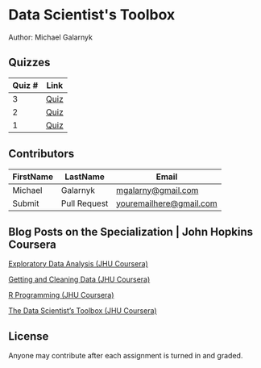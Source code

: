 # Data Scientist's Toolbox
Author: Michael Galarnyk <br />

## Quizzes
Quiz # | Link 
--- | --- 
3 | [Quiz](https://github.com/mGalarnyk/datasciencecoursera/blob/master/1_Data_Scientist_Toolbox/quizzes/quiz3.md)
2 | [Quiz](https://github.com/mGalarnyk/datasciencecoursera/blob/master/1_Data_Scientist_Toolbox/quizzes/quiz2.md)
1 | [Quiz](https://github.com/mGalarnyk/datasciencecoursera/blob/master/1_Data_Scientist_Toolbox/quizzes/quiz1.md)

## Contributors
FirstName | LastName | Email
--- | --- | ---
Michael |  Galarnyk |  <mgalarny@gmail.com>
Submit |  Pull Request | <youremailhere@gmail.com>

## Blog Posts on the Specialization | John Hopkins Coursera

[Exploratory Data Analysis (JHU Coursera)](https://medium.com/@GalarnykMichael/exploratory-data-analysis-jhu-coursera-course-4-4a908e0d30d8#.xa8rl6ryj "Review + data.table")

[Getting and Cleaning Data (JHU Coursera)](https://medium.com/@GalarnykMichael/getting-and-cleaning-data-jhu-coursera-course-3-c3635747858b#.y93kqfa0u "Review + data.table")

[R Programming (JHU Coursera)](https://medium.com/@GalarnykMichael/in-progress-review-course-2-r-programming-jhu-coursera-ad27086d8438#.bzzr29fvo "Review + data.table")

[The Data Scientist’s Toolbox (JHU Coursera)](https://medium.com/@GalarnykMichael/review-course-1-the-data-scientists-toolbox-jhu-coursera-4d7459458821#.5jpg133ln "Review + Going over Parts of Quiz")

## License
Anyone may contribute after each assignment is turned in and graded. 

